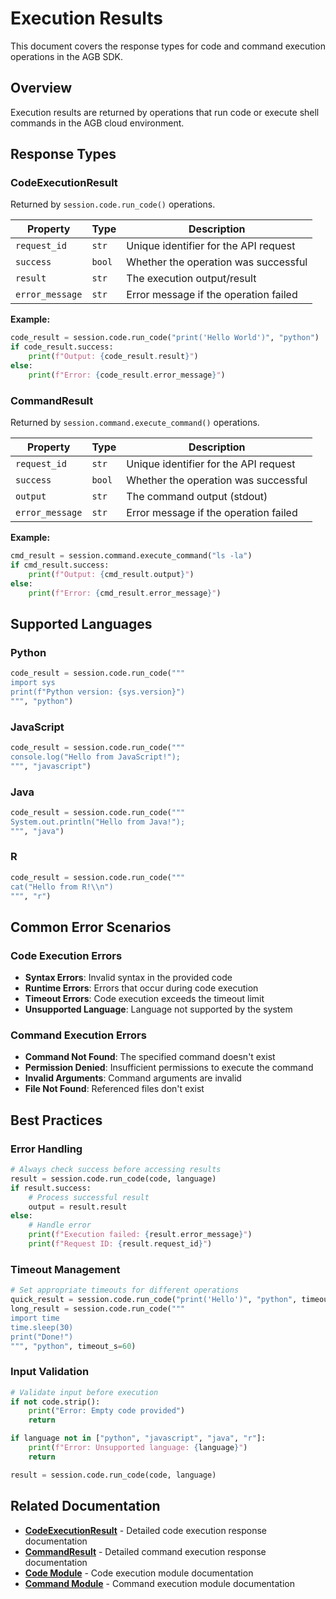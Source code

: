 # Execution Results

This document covers the response types for code and command execution operations in the AGB SDK.

## Overview

Execution results are returned by operations that run code or execute shell commands in the AGB cloud environment.

## Response Types

### CodeExecutionResult

Returned by `session.code.run_code()` operations.

| Property | Type | Description |
|----------|------|-------------|
| `request_id` | `str` | Unique identifier for the API request |
| `success` | `bool` | Whether the operation was successful |
| `result` | `str` | The execution output/result |
| `error_message` | `str` | Error message if the operation failed |

**Example:**
```python
code_result = session.code.run_code("print('Hello World')", "python")
if code_result.success:
    print(f"Output: {code_result.result}")
else:
    print(f"Error: {code_result.error_message}")
```

### CommandResult

Returned by `session.command.execute_command()` operations.

| Property | Type | Description |
|----------|------|-------------|
| `request_id` | `str` | Unique identifier for the API request |
| `success` | `bool` | Whether the operation was successful |
| `output` | `str` | The command output (stdout) |
| `error_message` | `str` | Error message if the operation failed |

**Example:**
```python
cmd_result = session.command.execute_command("ls -la")
if cmd_result.success:
    print(f"Output: {cmd_result.output}")
else:
    print(f"Error: {cmd_result.error_message}")
```

## Supported Languages

### Python
```python
code_result = session.code.run_code("""
import sys
print(f"Python version: {sys.version}")
""", "python")
```

### JavaScript
```python
code_result = session.code.run_code("""
console.log("Hello from JavaScript!");
""", "javascript")
```

### Java
```python
code_result = session.code.run_code("""
System.out.println("Hello from Java!");
""", "java")
```

### R
```python
code_result = session.code.run_code("""
cat("Hello from R!\\n")
""", "r")
```

## Common Error Scenarios

### Code Execution Errors
- **Syntax Errors**: Invalid syntax in the provided code
- **Runtime Errors**: Errors that occur during code execution
- **Timeout Errors**: Code execution exceeds the timeout limit
- **Unsupported Language**: Language not supported by the system

### Command Execution Errors
- **Command Not Found**: The specified command doesn't exist
- **Permission Denied**: Insufficient permissions to execute the command
- **Invalid Arguments**: Command arguments are invalid
- **File Not Found**: Referenced files don't exist

## Best Practices

### Error Handling
```python
# Always check success before accessing results
result = session.code.run_code(code, language)
if result.success:
    # Process successful result
    output = result.result
else:
    # Handle error
    print(f"Execution failed: {result.error_message}")
    print(f"Request ID: {result.request_id}")
```

### Timeout Management
```python
# Set appropriate timeouts for different operations
quick_result = session.code.run_code("print('Hello')", "python", timeout_s=10)
long_result = session.code.run_code("""
import time
time.sleep(30)
print("Done!")
""", "python", timeout_s=60)
```

### Input Validation
```python
# Validate input before execution
if not code.strip():
    print("Error: Empty code provided")
    return

if language not in ["python", "javascript", "java", "r"]:
    print(f"Error: Unsupported language: {language}")
    return

result = session.code.run_code(code, language)
```

## Related Documentation

- **[CodeExecutionResult](code-result.md)** - Detailed code execution response documentation
- **[CommandResult](command-result.md)** - Detailed command execution response documentation
- **[Code Module](../modules/code.md)** - Code execution module documentation
- **[Command Module](../modules/command.md)** - Command execution module documentation
